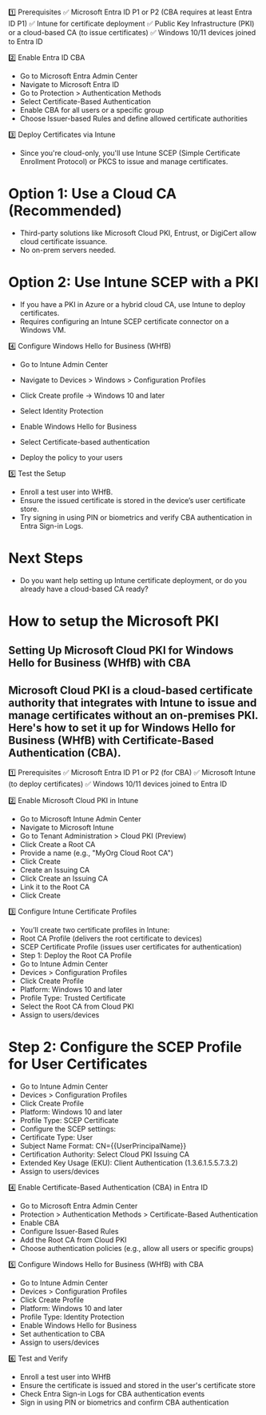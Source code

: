 1️⃣ Prerequisites
✅ Microsoft Entra ID P1 or P2 (CBA requires at least Entra ID P1)
✅ Intune for certificate deployment
✅ Public Key Infrastructure (PKI) or a cloud-based CA (to issue certificates)
✅ Windows 10/11 devices joined to Entra ID

2️⃣ Enable Entra ID CBA
- Go to Microsoft Entra Admin Center
- Navigate to Microsoft Entra ID
- Go to Protection > Authentication Methods
- Select Certificate-Based Authentication
- Enable CBA for all users or a specific group
- Choose Issuer-based Rules and define allowed certificate authorities

3️⃣ Deploy Certificates via Intune
- Since you're cloud-only, you'll use Intune SCEP (Simple Certificate Enrollment Protocol) or PKCS to issue and manage certificates.

# Option 1: Use a Cloud CA (Recommended)
- Third-party solutions like Microsoft Cloud PKI, Entrust, or DigiCert allow cloud certificate issuance.
- No on-prem servers needed.
# Option 2: Use Intune SCEP with a PKI
- If you have a PKI in Azure or a hybrid cloud CA, use Intune to deploy certificates.
- Requires configuring an Intune SCEP certificate connector on a Windows VM.

4️⃣ Configure Windows Hello for Business (WHfB)
- Go to Intune Admin Center

- Navigate to Devices > Windows > Configuration Profiles
- Click Create profile → Windows 10 and later
- Select Identity Protection
- Enable Windows Hello for Business
- Select Certificate-based authentication
- Deploy the policy to your users

5️⃣ Test the Setup
- Enroll a test user into WHfB.
- Ensure the issued certificate is stored in the device’s user certificate store.
- Try signing in using PIN or biometrics and verify CBA authentication in Entra Sign-in Logs.
# Next Steps
- Do you want help setting up Intune certificate deployment, or do you already have a cloud-based CA ready?


# How to setup the Microsoft PKI
## Setting Up Microsoft Cloud PKI for Windows Hello for Business (WHfB) with CBA
## Microsoft Cloud PKI is a cloud-based certificate authority that integrates with Intune to issue and manage certificates without an on-premises PKI. Here's how to set it up for Windows Hello for Business (WHfB) with Certificate-Based Authentication (CBA).

1️⃣ Prerequisites
✅ Microsoft Entra ID P1 or P2 (for CBA)
✅ Microsoft Intune (to deploy certificates)
✅ Windows 10/11 devices joined to Entra ID

2️⃣ Enable Microsoft Cloud PKI in Intune
- Go to Microsoft Intune Admin Center
- Navigate to Microsoft Intune
- Go to Tenant Administration > Cloud PKI (Preview)
- Click Create a Root CA
- Provide a name (e.g., "MyOrg Cloud Root CA")
- Click Create
- Create an Issuing CA
- Click Create an Issuing CA
- Link it to the Root CA
- Click Create

3️⃣ Configure Intune Certificate Profiles
- You’ll create two certificate profiles in Intune:
- Root CA Profile (delivers the root certificate to devices)
- SCEP Certificate Profile (issues user certificates for authentication)
- Step 1: Deploy the Root CA Profile
- Go to Intune Admin Center
- Devices > Configuration Profiles
- Click Create Profile
- Platform: Windows 10 and later
- Profile Type: Trusted Certificate
- Select the Root CA from Cloud PKI
- Assign to users/devices
# Step 2: Configure the SCEP Profile for User Certificates
- Go to Intune Admin Center
- Devices > Configuration Profiles
- Click Create Profile
- Platform: Windows 10 and later
- Profile Type: SCEP Certificate
- Configure the SCEP settings:
- Certificate Type: User
- Subject Name Format: CN={{UserPrincipalName}}
- Certification Authority: Select Cloud PKI Issuing CA
- Extended Key Usage (EKU): Client Authentication (1.3.6.1.5.5.7.3.2)
- Assign to users/devices

4️⃣ Enable Certificate-Based Authentication (CBA) in Entra ID
- Go to Microsoft Entra Admin Center
- Protection > Authentication Methods > Certificate-Based Authentication
- Enable CBA
- Configure Issuer-Based Rules
- Add the Root CA from Cloud PKI
- Choose authentication policies (e.g., allow all users or specific groups)

5️⃣ Configure Windows Hello for Business (WHfB) with CBA
- Go to Intune Admin Center
- Devices > Configuration Profiles
- Click Create Profile
- Platform: Windows 10 and later
- Profile Type: Identity Protection
- Enable Windows Hello for Business
- Set authentication to CBA
- Assign to users/devices

6️⃣ Test and Verify
- Enroll a test user into WHfB
- Ensure the certificate is issued and stored in the user's certificate store
- Check Entra Sign-in Logs for CBA authentication events
- Sign in using PIN or biometrics and confirm CBA authentication